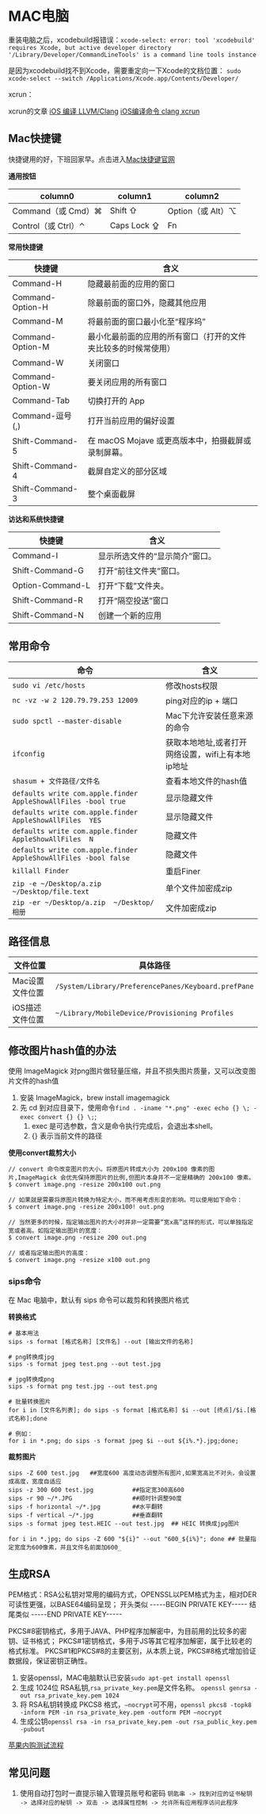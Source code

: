 # MAC电脑 
重装电脑之后，xcodebuild报错误：`xcode-select: error: tool 'xcodebuild' requires Xcode, but active developer directory '/Library/Developer/CommandLineTools' is a command line tools instance`

是因为xcodebuild找不到Xcode，需要重定向一下Xcode的文档位置：
 `sudo xcode-select --switch /Applications/Xcode.app/Contents/Developer/`

 xcrun：

 xcrun的文章
 [iOS 编译 LLVM/Clang](https://www.zybuluo.com/qidiandasheng/note/1076130)
 [iOS编译命令 clang xcrun](https://www.jianshu.com/p/80240af0bac6)

 ## Mac快捷键
快捷键用的好，下班回家早。点击进入[Mac快捷键官网](https://support.apple.com/zh-cn/HT201236)

**通用按钮**

column0 | column1 | column2
------- | ------- | -------
Command（或 Cmd）⌘ | Shift ⇧ | Option（或 Alt）⌥
Control（或 Ctrl）⌃ | Caps Lock ⇪ | Fn

**常用快捷键**

快捷键 | 含义
------- | -------
Command-H | 隐藏最前面的应用的窗口
Command-Option-H | 除最前面的窗口外，隐藏其他应用
Command-M | 将最前面的窗口最小化至“程序坞”
Command-Option-M | 最小化最前面的应用的所有窗口（打开的文件夹比较多的时候常使用）
Command-W | 关闭窗口
Command-Option-W | 要关闭应用的所有窗口
Command-Tab | 切换打开的 App 
Command-逗号(,) | 打开当前应用的偏好设置
Shift-Command-5 | 在 macOS Mojave 或更高版本中，拍摄截屏或录制屏幕。
Shift-Command-4 |  截屏自定义的部分区域
Shift-Command-3 |  整个桌面截屏 


**访达和系统快捷键**

快捷键 | 含义
------- | -------
Command-I | 显示所选文件的“显示简介”窗口。
Shift-Command-G | 打开“前往文件夹”窗口。
Option-Command-L | 打开“下载”文件夹。
Shift-Command-R | 打开“隔空投送”窗口
Shift-Command-N | 创建一个新的应用

## 常用命令

命令 | 含义
------- | -------
`sudo vi /etc/hosts` | 修改hosts权限
`nc -vz -w 2 120.79.79.253 12009` | ping对应的ip + 端口
`sudo spctl --master-disable`  |   Mac下允许安装任意来源的命令
`ifconfig` | 获取本地地址,或者打开网络设置，wifi上有本地ip地址
`shasum + 文件路径/文件名` | 查看本地文件的hash值
`defaults write com.apple.finder AppleShowAllFiles -bool true` | 显示隐藏文件
`defaults write com.apple.finder AppleShowAllFiles  YES` | 显示隐藏文件
`defaults write com.apple.finder AppleShowAllFiles  N` | 隐藏文件
`defaults write com.apple.finder AppleShowAllFiles -bool false` | 隐藏文件
`killall Finder `   |  重启Finer
`zip -e ~/Desktop/a.zip  ~/Desktop/file.text` | 单个文件加密成zip
`zip -er ~/Desktop/a.zip  ~/Desktop/相册` | 文件加密成zip


## 路径信息
文件位置 | 具体路径
------- | -------
Mac设置文件位置 | `/System/Library/PreferencePanes/Keyboard.prefPane`
iOS描述文件位置 | `~/Library/MobileDevice/Provisioning Profiles`

## 修改图片hash值的办法
使用 ImageMagick 对png图片做轻量压缩，并且不损失图片质量，又可以改变图片文件的hash值
1. 安装 ImageMagick，brew install imagemagick
2. 先 cd 到对应目录下，使用命令`find . -iname "*.png" -exec echo {} \; -exec convert {} {} \;`;
   1. exec 是可选参数，含义是命令执行完成后，会退出本shell。
   2. {} 表示当前文件的路径 

**使用convert裁剪大小**
```shell
// convert 命令改变图片的大小。将原图片转成大小为 200x100 像素的图片,ImageMagick 会优先保持原图片的比例,但图片本身并不一定是精确的 200x100 像素。
$ convert image.png -resize 200x100 out.png

// 如果就是需要将原图片转换为特定大小，而不用考虑形变的影响。可以使用如下命令：
$ convert image.png -resize 200x100! out.png

// 当然更多的时候，指定输出图片的大小时并非一定需要“宽x高”这样的形式，可以单独指定宽或者高。如指定输出图片的宽度：
$ convert image.png -resize 200 out.png

// 或者指定输出图片的高度：
$ convert image.png -resize x100 out.png
```

### sips命令
在 Mac 电脑中，默认有 sips 命令可以裁剪和转换图片格式

**转换格式**
```shell
# 基本用法
sips -s format [格式名称] [文件名] --out [输出文件的名称]

# png转换成jpg
sips -s format jpeg test.png --out test.jpg

# jpg转换成png
sips -s format png test.jpg --out test.png

# 批量转换图片
for i in [文件名列表]; do sips -s format [格式名称] $i --out [终点]/$i.[格式名称];done

# 例如：
for i in *.png; do sips -s format jpeg $i --out ${i%.*}.jpg;done;
```

**裁剪图片**

```shell
sips -Z 600 test.jpg   ##宽度600 高度动态调整所有图片,如果宽高比不对头，会设置成高度，宽度自适应
sips -z 300 600 test.jpg           ##指定宽300高600
sips -r 90 ~/*.JPG                 ##顺时针调整90度
sips -f horizontal ~/*.jpg         ##水平翻转
sips -f vertical ~/*.jpg           ##垂直翻转
sips -s format jpeg test.HEIC --out test.jpg  ## HEIC 转换成jpg图片

for i in *.jpg; do sips -Z 600 "${i}" --out "600_${i%}"; done ## 批量指定宽度为600像素，并且文件名前面加600_

```

## 生成RSA
PEM格式：RSA公私钥对常用的编码方式，OPENSSL以PEM格式为主，相对DER可读性更强，以BASE64编码呈现；
开头类似 -----BEGIN PRIVATE KEY-----
结尾类似 -----END PRIVATE KEY-----

PKCS#8密钥格式，多用于JAVA、PHP程序加解密中，为目前用的比较多的密钥、证书格式；
PKCS#1密钥格式，多用于JS等其它程序加解密，属于比较老的格式标准。
PKCS#1和PKCS#8的主要区别，从本质上说，PKCS#8格式增加验证数据段，保证密钥正确性。

1. 安装openssl，MAC电脑默认已安装`sudo apt-get install openssl`
2. 生成 1024位 RSA私钥,`rsa_private_key.pem`是文件名称。 `openssl genrsa -out rsa_private_key.pem 1024`
3. 将 RSA私钥转换成 PKCS8 格式，`–nocrypt`可不用，`openssl pkcs8 -topk8 -inform PEM -in rsa_private_key.pem -outform PEM –nocrypt`
4. 生成公钥`openssl rsa -in rsa_private_key.pem -out rsa_public_key.pem -pubout `

[苹果内购测试流程](https://developer.apple.com/documentation/storekit/in-app_purchase/testing_in-app_purchases_with_sandbox)

## 常见问题
1. 使用自动打包时一直提示输入管理员账号和密码
`钥匙串 -> 找到对应的证书秘钥 -> 选择对应的秘钥 -> 双击 -> 选择属性控制 -> 允许所有应用程序访问此程序`
